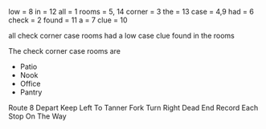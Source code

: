 low = 8
in = 12
all = 1
rooms = 5, 14
corner = 3
the = 13
case = 4,9
had = 6
check = 2
found = 11
a = 7
clue = 10

all check corner case rooms had a low case clue found in the rooms

The check corner case rooms are 
- Patio
- Nook
- Office
- Pantry

Route 8 Depart Keep Left To Tanner Fork Turn Right Dead End Record Each Stop On The Way

